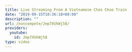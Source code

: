 ```yaml
---
title: Live Streaming From A Vietnamese Choo Choo Train
date: "2019-09-15T10:36:18+08:00"
description: ""
url: /noncompete/Jmp7XUkWj58/
providers:
  youtube:
    id: Jmp7XUkWj58
type: video
---
```

